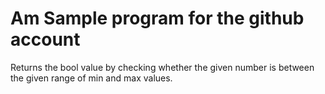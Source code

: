 # Am Sample program for the github account
Returns the bool value by checking whether the given number
is between the given range of min and max values.